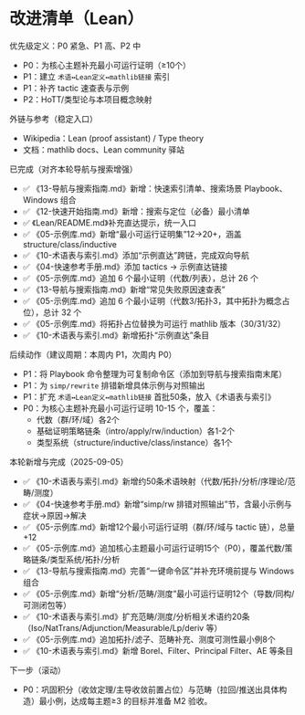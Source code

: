 # 改进清单（Lean）

优先级定义：P0 紧急、P1 高、P2 中

- P0：为核心主题补充最小可运行证明（≥10个）
- P1：建立 `术语↔Lean定义↔mathlib链接` 索引
- P1：补齐 tactic 速查表与示例
- P2：HoTT/类型论与本项目概念映射

外链与参考（稳定入口）

- Wikipedia：Lean (proof assistant) / Type theory
- 文档：mathlib docs、Lean community 驿站

已完成（对齐本轮导航与搜索增强）

- ✅ 《13-导航与搜索指南.md》新增：快速索引清单、搜索场景 Playbook、Windows 组合
- ✅ 《12-快速开始指南.md》新增：搜索与定位（必备）最小清单
- ✅ 《Lean/README.md》补充直达提示，统一入口
- ✅ 《05-示例库.md》新增“最小可运行证明集”12→20+，涵盖 structure/class/inductive
- ✅ 《10-术语表与索引.md》添加“示例直达”跨链，完成双向导航
- ✅ 《04-快速参考手册.md》添加 tactics → 示例直达链接
- ✅ 《05-示例库.md》追加 6 个最小证明（代数/列表），总计 26 个
- ✅ 《13-导航与搜索指南.md》新增“常见失败原因速查表”
- ✅ 《05-示例库.md》追加 6 个最小证明（代数3/拓扑3，其中拓扑为概念占位），总计 32 个
- ✅ 《05-示例库.md》将拓扑占位替换为可运行 mathlib 版本（30/31/32）
- ✅ 《10-术语表与索引.md》新增拓扑“示例直达”条目

后续动作（建议周期：本周内 P1，次周内 P0）

- P1：将 Playbook 命令整理为可复制命令区（添加到导航与搜索指南末尾）
- P1：为 `simp/rewrite` 排错新增具体示例与对照输出
- P1：扩充 `术语↔Lean定义↔mathlib链接` 首批50条，放入《术语表与索引》
- P0：为核心主题补充最小可运行证明 10-15 个，覆盖：
  - 代数（群/环/域）各2个
  - 基础证明策略链条（intro/apply/rw/induction）各1-2个
  - 类型系统（structure/inductive/class/instance）各1个

本轮新增与完成（2025-09-05）

- ✅ 《10-术语表与索引.md》新增约50条术语映射（代数/拓扑/分析/序理论/范畴/测度）
- ✅ 《04-快速参考手册.md》新增“simp/rw 排错对照输出”节，含最小示例与症状→原因→解决
- ✅ 《05-示例库.md》新增12个最小可运行证明（群/环/域与 tactic 链），总量+12
- ✅ 《05-示例库.md》追加核心主题最小可运行证明15个（P0），覆盖代数/策略链条/类型系统/拓扑/分析
- ✅ 《13-导航与搜索指南.md》完善“一键命令区”并补充环境前提与 Windows 组合
- ✅ 《05-示例库.md》新增“分析/范畴/测度”最小可运行证明12个（导数/同构/可测闭包等）
- ✅ 《10-术语表与索引.md》扩充范畴/测度/分析相关术语约20条（Iso/NatTrans/Adjunction/Measurable/Lp/deriv 等）
- ✅ 《05-示例库.md》追加拓扑/滤子、范畴补充、测度可测性最小例8个
- ✅ 《10-术语表与索引.md》新增 Borel、Filter、Principal Filter、AE 等条目

下一步（滚动）

- P0：巩固积分（收敛定理/主导收敛前置占位）与范畴（拉回/推送出具体构造）最小例，达成每主题≥3 的目标并准备 M2 验收。
